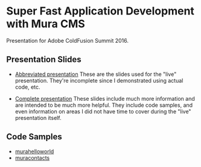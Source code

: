 # Super Fast Application Development with Mura CMS
Presentation for Adobe ColdFusion Summit 2016.

## Presentation Slides

* [Abbreviated presentation](https://github.com/stevewithington/cfsummit-2016/super-fast-app-development-with-mura-cms-abbreviated.pdf)
  These are the slides used for the "live" presentation. They're incomplete since I demonstrated using actual code, etc.

* [Complete presentation](https://github.com/stevewithington/cfsummit-2016/super-fast-app-development-with-mura-cms-complete.pdf)
  These slides include much more information and are intended to be much more helpful. They include code samples, and even information on areas I did not have time to cover during the "live" presentation itself.

## Code Samples

* [murahelloworld](https://github.com/stevewithington/murahelloworld)
* [muracontacts](https://github.com/stevewithington/muracontacts)
